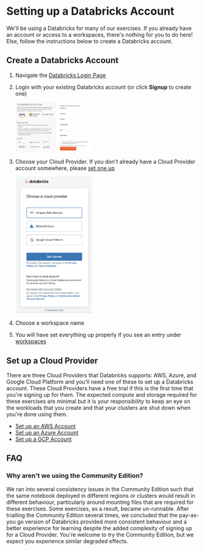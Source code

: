 # Setting up a Databricks Account
We'll be using a Databricks for many of our exercises. If you already have an account or access to a workspaces, there's nothing for you to do here! Else, follow the instructions below to create a Databricks account. 

## Create a Databricks Account
1. Navigate the [Databricks Login Page](https://accounts.cloud.databricks.com/login)
2. Login with your existing Databricks account (or click **Signup** to create one)

   <img src="databricks-signup.png" alt="databricks-signup.png" width="200"/>

3. Choose your Cloud Provider. If you don't already have a Cloud Provider account somewhere, please [set one up](#set-up-a-cloud-provider)

   <img src="databricks-choose-cloud-provider.png" alt="databricks-choose-cloud-provider.png" width="200"/>

4. Choose a workspace name

5. You will have set everything up properly if you see an entry under [workspaces](https://accounts.cloud.databricks.com/workspaces)

## Set up a Cloud Provider
There are three Cloud Providers that Databricks supports: AWS, Azure, and Google Cloud Platform and you'll need one of these to set up a Databricks account. These Cloud Providers have a free trial if this is the first time that you're signing up for them. The expected compute and storage required for these exercises are minimal but it is your responsibility to keep an eye on the workloads that you create and that your clusters are shut down when you're done using them. 

* [Set up an AWS Account](https://aws.amazon.com/free/)
* [Set up an Azure Account](https://azure.microsoft.com/en-gb/free/)
* [Set up a GCP Account](https://console.cloud.google.com/)

## FAQ
### Why aren't we using the Community Edition?
We ran into several consistency issues in the Community Edition such that the same notebook deployed in different regions or clusters would result in different behaviour, particularly around mounting files that are required for these exercises. Some exercises, as a result, became un-runnable. After trialling the Community Edition several times, we concluded that the pay-as-you go version of Databricks provided more consistent behaviour and a better experience for learning despite the added complexity of signing up for a Cloud Provider. You're welcome to try the Community Edition, but we expect you experience similar degraded effects.